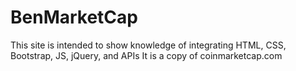 # BenMarketCap

This site is intended to show knowledge of integrating HTML, CSS, Bootstrap, JS, jQuery, and APIs
It is a copy of coinmarketcap.com
